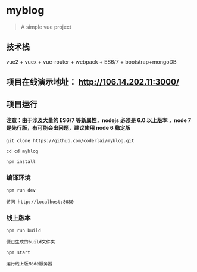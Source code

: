# myblog
> A simple vue project

## 技术栈
vue2 + vuex + vue-router + webpack + ES6/7 + bootstrap+mongoDB
## 项目在线演示地址： http://106.14.202.11:3000/
## 项目运行

#### 注意：由于涉及大量的 ES6/7 等新属性，nodejs 必须是 6.0 以上版本 ，node 7 是先行版，有可能会出问题，建议使用 node 6 稳定版

```
git clone https://github.com/coderlai/myblog.git  

cd cd myblog

npm install

```

### 编译环境
```
npm run dev

访问 http://localhost:8080
```


### 线上版本
```
npm run build

便已生成的build文件夹

npm start

运行线上版Node服务器
